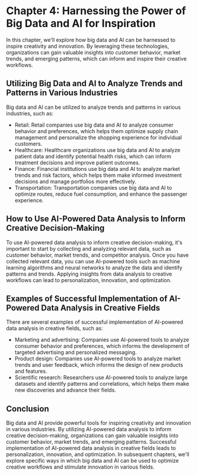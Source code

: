 Chapter 4: Harnessing the Power of Big Data and AI for Inspiration
==================================================================

In this chapter, we'll explore how big data and AI can be harnessed to inspire creativity and innovation. By leveraging these technologies, organizations can gain valuable insights into customer behavior, market trends, and emerging patterns, which can inform and inspire their creative workflows.

Utilizing Big Data and AI to Analyze Trends and Patterns in Various Industries
------------------------------------------------------------------------------

Big data and AI can be utilized to analyze trends and patterns in various industries, such as:

* Retail: Retail companies use big data and AI to analyze consumer behavior and preferences, which helps them optimize supply chain management and personalize the shopping experience for individual customers.
* Healthcare: Healthcare organizations use big data and AI to analyze patient data and identify potential health risks, which can inform treatment decisions and improve patient outcomes.
* Finance: Financial institutions use big data and AI to analyze market trends and risk factors, which helps them make informed investment decisions and manage portfolios more effectively.
* Transportation: Transportation companies use big data and AI to optimize routes, reduce fuel consumption, and enhance the passenger experience.

How to Use AI-Powered Data Analysis to Inform Creative Decision-Making
----------------------------------------------------------------------

To use AI-powered data analysis to inform creative decision-making, it's important to start by collecting and analyzing relevant data, such as customer behavior, market trends, and competitor analysis. Once you have collected relevant data, you can use AI-powered tools such as machine learning algorithms and neural networks to analyze the data and identify patterns and trends. Applying insights from data analysis to creative workflows can lead to personalization, innovation, and optimization.

Examples of Successful Implementation of AI-Powered Data Analysis in Creative Fields
------------------------------------------------------------------------------------

There are several examples of successful implementation of AI-powered data analysis in creative fields, such as:

* Marketing and advertising: Companies use AI-powered tools to analyze consumer behavior and preferences, which informs the development of targeted advertising and personalized messaging.
* Product design: Companies use AI-powered tools to analyze market trends and user feedback, which informs the design of new products and features.
* Scientific research: Researchers use AI-powered tools to analyze large datasets and identify patterns and correlations, which helps them make new discoveries and advance their fields.

Conclusion
----------

Big data and AI provide powerful tools for inspiring creativity and innovation in various industries. By utilizing AI-powered data analysis to inform creative decision-making, organizations can gain valuable insights into customer behavior, market trends, and emerging patterns. Successful implementation of AI-powered data analysis in creative fields leads to personalization, innovation, and optimization. In subsequent chapters, we'll explore specific ways in which big data and AI can be used to optimize creative workflows and stimulate innovation in various fields.
